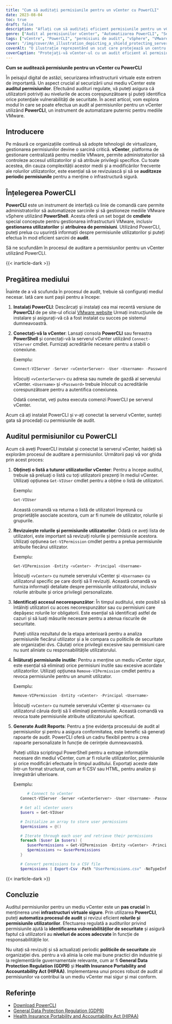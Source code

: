 ```yaml
---
title: "Cum să auditați permisiunile pentru un vCenter cu PowerCLI"
date: 2023-08-04
toc: true
draft: false
description: "Aflați cum să auditați eficient permisiunile pentru un vCenter utilizând PowerCLI, asigurând o infrastructură virtuală sigură."
genre: ["Audit al permisiunilor vCenter", "Automatizarea PowerCLI", "Securitatea VMware", "Managementul infrastructurii virtuale", "Atribuții de permisiune", "Controlul accesului utilizatorilor", "Vulnerabilități de securitate", "Automatizarea PowerShell", "gestionarea mediului vSphere", "Revizuirea permisiunilor utilizatorilor"]
tags: ["vCentre", "PowerCLI", "permisiuni de audit", "vSphere", "VMware", "infrastructură virtuală", "PowerShell", "controlul accesului utilizatorilor", "vulnerabilități de securitate", "atribuții de permisiune", "automatizare", "Clipul PowerCLI cmdlets", "roluri de utilizator", "revizuirea autorizațiilor", "politici de securitate", "conformitate", "rapoarte de audit", "protecția datelor", "GDPR", "HIPAA", "gestionarea utilizatorilor", "Utilizatori vCenter", "cele mai bune practici de securitate", "reglementări guvernamentale", "Instalarea PowerCLI", "Conexiune vCenter", "Scripting PowerCLI", "auditul procesului", "exportul datelor de audit", "eliminarea permisiunii"]
cover: "/img/cover/An_illustration_depicting_a_shield_protecting_servers.png"
coverAlt: "O ilustrație reprezentând un scut care protejează un centru de date virtual de accesul neautorizat."
coverCaption: "Protejați-vă vCenter-ul cu un audit eficient al permisiunilor folosind PowerCLI."
---
```


**Cum se auditează permisiunile pentru un vCenter cu PowerCLI**

În peisajul digital de astăzi, securizarea infrastructurii virtuale este extrem de importantă. Un aspect crucial al securizării unui mediu vCenter este **auditul permisiunilor**. Efectuând audituri regulate, vă puteți asigura că utilizatorii potriviți au nivelurile de acces corespunzătoare și puteți identifica orice potențiale vulnerabilități de securitate. În acest articol, vom explora modul în care se poate efectua un audit al permisiunilor pentru un vCenter utilizând **PowerCLI**, un instrument de automatizare puternic pentru mediile VMware.

## Introducere
Pe măsură ce organizațiile continuă să adopte tehnologii de virtualizare, gestionarea permisiunilor devine o sarcină critică. **vCenter**, platforma de gestionare centralizată pentru mediile VMware, permite administratorilor să controleze accesul utilizatorilor și să atribuie privilegii specifice. Cu toate acestea, din cauza complexității acestor medii și a modificărilor frecvente ale rolurilor utilizatorilor, este esențial să se revizuiască și să se **auditzeze periodic permisiunile** pentru a menține o infrastructură sigură.

## Înțelegerea PowerCLI
**PowerCLI** este un instrument de interfață cu linie de comandă care permite administratorilor să automatizeze sarcinile și să gestioneze mediile VMware vSphere utilizând **PowerShell**. Acesta oferă un set bogat de **cmdlete** special concepute pentru gestionarea infrastructurii VMware, inclusiv **gestionarea utilizatorilor** și **atribuirea de permisiuni**. Utilizând PowerCLI, puteți prelua cu ușurință informații despre permisiunile utilizatorilor și puteți efectua în mod eficient sarcini de **audit**.

Să ne scufundăm în procesul de auditare a permisiunilor pentru un vCenter utilizând PowerCLI.

{{< inarticle-dark >}}

## Pregătirea mediului
Înainte de a vă scufunda în procesul de audit, trebuie să configurați mediul necesar. Iată care sunt pașii pentru a începe:

1. **Instalați PowerCLI**: Descărcați și instalați cea mai recentă versiune de **PowerCLI** de pe site-ul oficial [VMware website](https://www.vmware.com/support/developer/PowerCLI/) Urmați instrucțiunile de instalare și asigurați-vă că a fost instalat cu succes pe sistemul dumneavoastră.

2. **Conectați-vă la vCenter**: Lansați consola **PowerCLI** sau fereastra **PowerShell** și conectați-vă la serverul vCenter utilizând `Connect-VIServer` cmdlet. Furnizați acreditările necesare pentru a stabili o conexiune.

   Exemplu:
   ```powershell
   Connect-VIServer -Server <vCenterServer> -User <Username> -Password <Password>
   ```

   Înlocuiți `<vCenterServer>` cu adresa sau numele de gazdă al serverului vCenter. `<Username>` și `<Password>` trebuie înlocuit cu acreditările corespunzătoare pentru a autentifica conexiunea.

   Odată conectat, veți putea executa comenzi PowerCLI pe serverul vCenter.

Acum că ați instalat PowerCLI și v-ați conectat la serverul vCenter, sunteți gata să procedați cu permisiunile de audit.

## Auditul permisiunilor cu PowerCLI
Acum că aveți PowerCLI instalat și conectat la serverul vCenter, haideți să explorăm procesul de auditare a permisiunilor. Următorii pași vă vor ghida prin acest proces:

1. **Obțineți o listă a tuturor utilizatorilor vCenter**: Pentru a începe auditul, trebuie să preluați o listă cu toți utilizatorii prezenți în mediul vCenter. Utilizați opțiunea `Get-VIUser` cmdlet pentru a obține o listă de utilizatori.

   Exemplu:
   ```powershell
   Get-VIUser
   ```

   Această comandă va returna o listă de utilizatori împreună cu proprietățile asociate acestora, cum ar fi numele de utilizator, rolurile și grupurile.

2. **Revizuiește rolurile și permisiunile utilizatorilor**: Odată ce aveți lista de utilizatori, este important să revizuiți rolurile și permisiunile acestora. Utilizați opțiunea `Get-VIPermission` cmdlet pentru a prelua permisiunile atribuite fiecărui utilizator.

   Exemplu:
   ```powershell
   Get-VIPermission -Entity <vCenter> -Principal <Username>
   ```

   Înlocuiți `<vCenter>` cu numele serverului vCenter și `<Username>` cu utilizatorul specific pe care doriți să îl revizuiți. Această comandă va furniza informații detaliate despre permisiunile utilizatorului, inclusiv rolurile atribuite și orice privilegii personalizate.

3. **Identificați accesul necorespunzător**: În timpul auditului, este posibil să întâlniți utilizatori cu acces necorespunzător sau cu permisiuni care depășesc rolurile lor obligatorii. Este esențial să identificați astfel de cazuri și să luați măsurile necesare pentru a atenua riscurile de securitate.

   Puteți utiliza rezultatul de la etapa anterioară pentru a analiza permisiunile fiecărui utilizator și a le compara cu politicile de securitate ale organizației dvs. Căutați orice privilegii excesive sau permisiuni care nu sunt aliniate cu responsabilitățile utilizatorului.

4. **Înlăturați permisiunile inutile**: Pentru a menține un mediu vCenter sigur, este esențial să eliminați orice permisiuni inutile sau excesive acordate utilizatorilor. Utilizați opțiunea `Remove-VIPermission` cmdlet pentru a revoca permisiunile pentru un anumit utilizator.

   Exemplu:
   ```powershell
   Remove-VIPermission -Entity <vCenter> -Principal <Username>
   ```

   Înlocuiți `<vCenter>` cu numele serverului vCenter și `<Username>` cu utilizatorul căruia doriți să îi eliminați permisiunile. Această comandă va revoca toate permisiunile atribuite utilizatorului specificat.

5. **Generate Audit Reports**: Pentru a ține evidența procesului de audit al permisiunilor și pentru a asigura conformitatea, este benefic să generați rapoarte de audit. PowerCLI oferă un cadru flexibil pentru a crea rapoarte personalizate în funcție de cerințele dumneavoastră.

   Puteți utiliza scriptingul PowerShell pentru a extrage informațiile necesare din mediul vCenter, cum ar fi rolurile utilizatorilor, permisiunile și orice modificări efectuate în timpul auditului. Exportați aceste date într-un format structurat, cum ar fi CSV sau HTML, pentru analize și înregistrări ulterioare.

   Exemplu:
   ```powershell
         # Connect to vCenter
      Connect-VIServer -Server <vCenterServer> -User <Username> -Password <Password>

      # Get all vCenter users
      $users = Get-VIUser

      # Initialize an array to store user permissions
      $permissions = @()

      # Iterate through each user and retrieve their permissions
      foreach ($user in $users) {
         $userPermissions = Get-VIPermission -Entity <vCenter> -Principal $user.Name
         $permissions += $userPermissions
      }

      # Convert permissions to a CSV file
      $permissions | Export-Csv -Path "UserPermissions.csv" -NoTypeInformation
   ```

{{< inarticle-dark >}}

## Concluzie
Auditul permisiunilor pentru un mediu vCenter este un **pas crucial** în menținerea unei **infrastructuri virtuale sigure**. Prin utilizarea **PowerCLI**, puteți **automatiza procesul de audit** și revizui eficient **rolurile și permisiunile utilizatorilor**. Efectuarea regulată a auditurilor privind permisiunile ajută la **identificarea vulnerabilităților de securitate** și asigură faptul că utilizatorii au **niveluri de acces adecvate** în funcție de responsabilitățile lor.

Nu uitați să revizuiți și să actualizați periodic **politicile de securitate** ale organizației dvs. pentru a vă alinia la cele mai bune practici din industrie și la reglementările guvernamentale relevante, cum ar fi **General Data Protection Regulation (GDPR)** și **Health Insurance Portability and Accountability Act (HIPAA)**. Implementarea unui proces robust de audit al permisiunilor va contribui la un mediu vCenter mai sigur și mai conform.

## Referințe
- [Download PowerCLI](https://www.vmware.com/support/developer/PowerCLI/)
- [General Data Protection Regulation (GDPR)](https://gdpr.eu/)
- [Health Insurance Portability and Accountability Act (HIPAA)](https://www.hhs.gov/hipaa/index.html)
